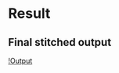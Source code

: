 # Result 
## Final stitched output
[!Output](https://github.com/SakshiBiyani02/Image-stitching-algorithm/blob/main/stitched_output%20(1).jpeg)
